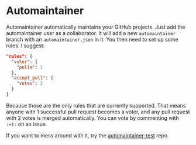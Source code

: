 Automaintainer
==============

Automaintainer automatically maintains your GitHub projects. Just add the automaintainer user as a collaborator. It will add a new `automaintainer` branch with an `automaintainer.json` in it. You then need to set up some rules. I suggest:

```json
"rules": {
  "voter": {
    "pulls": 1
  },
  "accept_pull": {
    "votes": 2
  }
}
```

Because those are the only rules that are currently supported. That means anyone with 1 successful pull request becomes a voter, and any pull request with 2 votes is merged automatically. You can vote by commenting with `:+1:` on an issue.

If you want to mess around with it, try the [automaintainer-test](https://github.com/sgentle/automaintainer-test) repo.